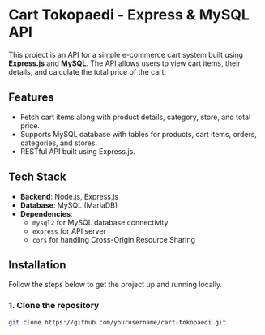 # Cart Tokopaedi - Express & MySQL API

This project is an API for a simple e-commerce cart system built using **Express.js** and **MySQL**. The API allows users to view cart items, their details, and calculate the total price of the cart.

## Features

- Fetch cart items along with product details, category, store, and total price.
- Supports MySQL database with tables for products, cart items, orders, categories, and stores.
- RESTful API built using Express.js.
  
## Tech Stack

- **Backend**: Node.js, Express.js
- **Database**: MySQL (MariaDB)
- **Dependencies**:
  - `mysql2` for MySQL database connectivity
  - `express` for API server
  - `cors` for handling Cross-Origin Resource Sharing

## Installation

Follow the steps below to get the project up and running locally.

### 1. Clone the repository

```bash
git clone https://github.com/yourusername/cart-tokopaedi.git
